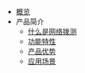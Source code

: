 <!-- 请勿添加产品标题，标题行将由系统自动增加，名称将于您申请邮件提供的仓库名称一致 -->


* [概览](/undt/README.md)
* 产品简介
  * [什么是网络拨测](/undt/introduction/whatis.md)
  * [功能特性](/undt/introduction/functionIntro.md)
  * [产品优势](/undt/introduction/productAdvantage.md)
  * [应用场景](/undt/introduction/application.md)


